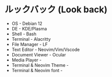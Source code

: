 # ルックバック (Look back)

- OS - Debian 12
- DE - KDE/Plasma
- Shell - Bash 
- Terminal - Alacritty
- File Manager - LF
- Text Editor - Neovim/Vim/Vscode
- Document Viewer - Ocular
- Media Player - 
- Terminal & Neovim Theme - 
- Terminal & Neovim font -
